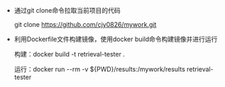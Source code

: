 - 通过git clone命令拉取当前项目的代码

  git clone https://github.com/cjy0826/mywork.git

- 利用Dockerfile文件构建镜像，使用docker build命令构建镜像并进行运行

  构建：docker build -t retrieval-tester .

  运行：docker run --rm -v ${PWD}/results:/mywork/results retrieval-tester

